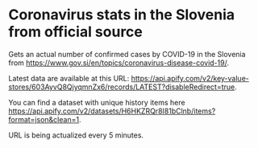 # Coronavirus stats in the Slovenia from official source
Gets an actual number of confirmed cases by COVID-19 in the Slovenia from https://www.gov.si/en/topics/coronavirus-disease-covid-19/.

Latest data are available at this URL: https://api.apify.com/v2/key-value-stores/603AyvQ8QjyqmnZx6/records/LATEST?disableRedirect=true.

You can find a dataset with unique history items here https://api.apify.com/v2/datasets/H6HKZRQr8I81bClnb/items?format=json&clean=1.

URL is being actualized every 5 minutes.
